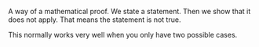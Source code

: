 A way of a mathematical proof. 
We state a statement. Then we show that it does not apply. That means the statement is not true. 

This normally works very well when you only have two possible cases.